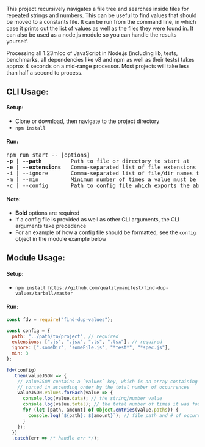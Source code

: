 This project recursively navigates a file tree and searches inside files for repeated strings and numbers. This can be useful to find values that should be moved to a constants file. It can be run from the command line, in which case it prints out the list of values as well as the files they were found in. It can also be used as a node.js module so you can handle the results yourself.

Processing all 1.23mloc of JavaScript in Node.js (including lib, tests, benchmarks, all dependencies like v8 and npm as well as their tests) takes approx 4 seconds on a mid-range processor. Most projects will take less than half a second to process.

## CLI Usage:

#### Setup:

- Clone or download, then navigate to the project directory
- `npm install`

#### Run:

<pre>
npm run start -- [options]
<b>-p | --path</b>         Path to file or directory to start at
<b>-e | --extensions</b>   Comma-separated list of file extensions to read from
-i | --ignore       Comma-separated list of file/dir names to ignore, compatible with globs
-m | --min          Minimum number of times a value must be repeated to be included
-c | --config       Path to config file which exports the above values
</pre>

#### Note:

- **Bold** options are required
- If a config file is provided as well as other CLI arguments, the CLI arguments take precedence
- For an example of how a config file should be formatted, see the `config` object in the module example below

## Module Usage:

#### Setup:

- `npm install https://github.com/qualitymanifest/find-dup-values/tarball/master`

#### Run:

```js
const fdv = require("find-dup-values");

const config = {
  path: "../path/to/project", // required
  extensions: [".js", ".jsx", ".ts", ".tsx"], // required
  ignore: [".someDir", "someFile.js", "*test*", "*spec.js"],
  min: 3
};

fdv(config)
  .then(valueJSON => {
    // valueJSON contains a `values` key, which is an array containing the following value objects
    // sorted in ascending order by the total number of occurrences
    valueJSON.values.forEach(value => {
      console.log(value.data); // the string/number value
      console.log(value.total); // the total number of times it was found across the project
      for (let [path, amount] of Object.entries(value.paths)) {
        console.log(`${path}: ${amount}`); // file path and # of occurrences at that path
      }
    });
  })
  .catch(err => /* handle err */);
```
